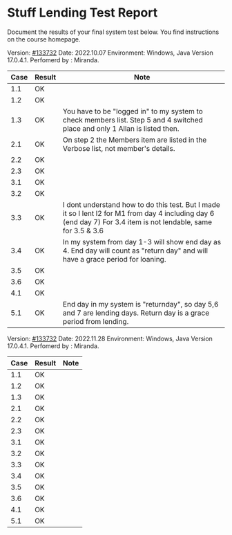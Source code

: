 # Stuff Lending Test Report
Document the results of your final system test below. You find instructions on the course homepage.

Version: [#133732](https://gitlab.lnu.se/1dv607/student/mh225wi/a2/-/pipelines/133732)
Date: 2022.10.07
Environment: Windows, Java Version 17.0.4.1. Perfomerd by : Miranda.

| Case | Result | Note |
| ------ | ------ | ------ |
| 1.1 | OK |  |
| 1.2 | OK |  |
| 1.3 | OK | You have to be "logged in" to my system to check members list.  Step 5 and 4 switched place and only 1 Allan is listed then. |
| 2.1 | OK |  On step 2 the Members item are listed in the Verbose list, not member's details.|
| 2.2 | OK |  |
| 2.3 | OK |  |
| 3.1 | OK |  |
| 3.2 | OK |  |
| 3.3 | OK | I dont understand how to do this test. But I made it so I lent l2 for M1 from day 4 including day 6 (end day 7) For 3.4 item is not lendable, same for 3.5 & 3.6 |
| 3.4 | OK |  In my system from day 1-3 will show end day as 4. End day will count as "return day" and will have a grace period for loaning.|
| 3.5 | OK |  |
| 3.6 | OK |  |
| 4.1 | OK |  |
| 5.1 | OK |  End day in my system is "returnday", so day 5,6 and 7 are lending days. Return day is a grace period from lending.|



Version: [#133732](https://gitlab.lnu.se/1dv607/student/mh225wi/a2/-/pipelines/143333)
Date: 2022.11.28
Environment: Windows, Java Version 17.0.4.1. Perfomerd by : Miranda.

| Case | Result | Note |
| ------ | ------ | ------ |
| 1.1 | OK |  |
| 1.2 | OK |  |
| 1.3 | OK |  |
| 2.1 | OK |  |
| 2.2 | OK |  |
| 2.3 | OK |  |
| 3.1 | OK |  |
| 3.2 | OK |  |
| 3.3 | OK |  |
| 3.4 | OK |  |
| 3.5 | OK |  |
| 3.6 | OK |  |
| 4.1 | OK |  |
| 5.1 | OK |  |

